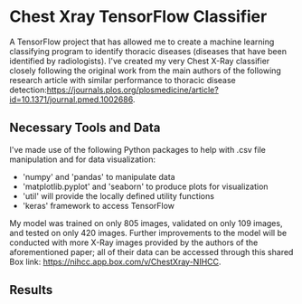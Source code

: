 # Chest Xray TensorFlow Classifier
A TensorFlow project that has allowed me to create a machine learning classifying program to identify thoracic diseases (diseases that have been identified by radiologists). I've created my very Chest X-Ray classifier closely following the original work from the main authors of the following research article with similar performance to thoracic disease detection:https://journals.plos.org/plosmedicine/article?id=10.1371/journal.pmed.1002686.

## Necessary Tools and Data
I've made use of the following Python packages to help with .csv file manipulation and for data visualization:
- 'numpy' and 'pandas' to manipulate data
- 'matplotlib.pyplot' and 'seaborn' to produce plots for visualization
- 'util' will provide the locally defined utility functions
- 'keras' framework to access TensorFlow

My model was trained on only 805 images, validated on only 109 images, and tested on only 420 images. Further improvements to the model will be conducted with more X-Ray images provided by the authors of the aforementioned paper; all of their data can be accessed through this shared Box link: https://nihcc.app.box.com/v/ChestXray-NIHCC.

## Results
